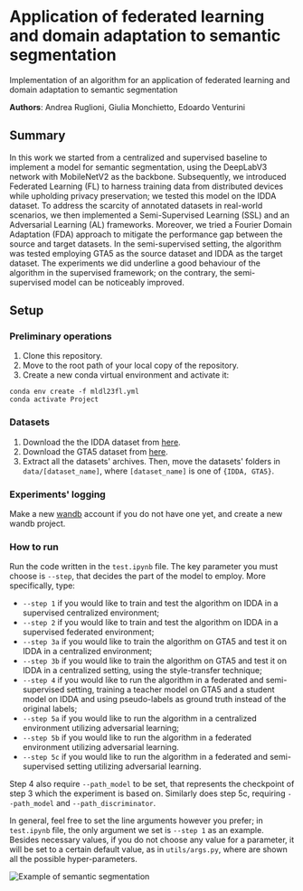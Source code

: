 # Application of federated learning and domain adaptation to semantic segmentation

Implementation of an algorithm for an application of federated learning and domain adaptation to semantic segmentation

**Authors**: Andrea Ruglioni, Giulia Monchietto, Edoardo Venturini

## Summary

In this work we started from a centralized and supervised baseline to implement a model for semantic segmentation, using the DeepLabV3 network with MobileNetV2 as the backbone. Subsequently, we introduced Federated Learning (FL) to harness training data from distributed devices while upholding privacy preservation; we tested this model on the IDDA dataset. To address the scarcity of annotated datasets in real-world scenarios, we then implemented a Semi-Supervised Learning (SSL) and an Adversarial Learning (AL) frameworks. Moreover, we tried a Fourier Domain Adaptation (FDA) approach to mitigate the performance gap between the source and target datasets. In the semi-supervised setting, the algorithm was tested employing GTA5 as the source dataset and IDDA as the target dataset. The experiments we did underline a good behaviour of the algorithm in the supervised framework; on the contrary, the semi-supervised model can be noticeably improved.

## Setup

### Preliminary operations

1) Clone this repository.
2) Move to the root path of your local copy of the repository.
3) Create a new conda virtual environment and activate it:
```
conda env create -f mldl23fl.yml
conda activate Project
```

### Datasets

1) Download the the IDDA dataset from [here](https://mega.nz/file/yBwVGR6A#z2AyGYdsuHERRY67i6JKxhK9cbgVwhYWp4PyrrITbMQ).
2) Download the GTA5 dataset from [here](https://mega.nz/file/ERkiQBaY#h-wktK7U7MpIG5nf-rMWF7d76NEM5ae_MrAmELftNR0).
5) Extract all the datasets' archives. Then, move the datasets' folders in ```data/[dataset_name]```, 
where ```[dataset_name]``` is one of ```{IDDA, GTA5}```.

### Experiments' logging

Make a new [wandb](https://wandb.ai/site) account if you do not have one yet, and create a new wandb project.

### How to run

Run the code written in the ```test.ipynb``` file. The key parameter you must choose is ```--step```, that decides the part of the model to employ. More specifically, type:

- ```--step 1``` if you would like to train and test the algorithm on IDDA in a supervised centralized environment;
- ```--step 2``` if you would like to train and test the algorithm on IDDA in a supervised federated environment;
- ```--step 3a``` if you would like to train the algorithm on GTA5 and test it on IDDA in a centralized environment;
- ```--step 3b``` if you would like to train the algorithm on GTA5 and test it on IDDA in a centralized setting, using the style-transfer technique;
- ```--step 4``` if you would like to run the algorithm in a federated and semi-supervised setting, training a teacher model on GTA5 and a student model on IDDA and using pseudo-labels as ground truth instead of the original labels;
- ```--step 5a``` if you would like to run the algorithm in a centralized environment utilizing adversarial learning;
- ```--step 5b``` if you would like to run the algorithm in a federated environment utilizing adversarial learning.
- ```--step 5c``` if you would like to run the algorithm in a federated and semi-supervised setting utilizing adversarial learning.

Step 4 also require ```--path_model``` to be set, that represents the checkpoint of step 3 which the experiment is based on.
Similarly does step 5c, requiring ```--path_model``` and ```--path_discriminator```.

In general, feel free to set the line arguments however you prefer; in ```test.ipynb``` file, the only argument we set is ```--step 1``` as an example. Besides necessary values, if you do not choose any value for a parameter, it will be set to a certain default value, as in ```utils/args.py```, where are shown all the possible hyper-parameters.

![Example of semantic segmentation](https://github.com/edo1607/MLDL23-FL-project/assets/67823727/8e71a6f2-c316-4e9e-9f81-7efa841632a4)

